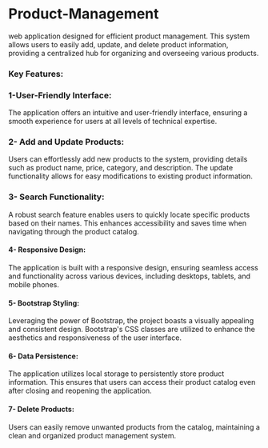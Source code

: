 # Product-Management

web application designed for efficient product management. 
This system allows users to easily add, update, and delete product information, providing a centralized hub for organizing and overseeing various products.

### Key Features:

### 1-User-Friendly Interface:

The application offers an intuitive and user-friendly interface, ensuring a smooth experience for users at all levels of technical expertise.
### 2- Add and Update Products:

Users can effortlessly add new products to the system, providing details such as product name, price, category, and description. The update functionality allows for easy modifications to existing product information.
### 3- Search Functionality:

A robust search feature enables users to quickly locate specific products based on their names. This enhances accessibility and saves time when navigating through the product catalog.
#### 4- Responsive Design:

The application is built with a responsive design, ensuring seamless access and functionality across various devices, including desktops, tablets, and mobile phones.
#### 5- Bootstrap Styling:

Leveraging the power of Bootstrap, the project boasts a visually appealing and consistent design. Bootstrap's CSS classes are utilized to enhance the aesthetics and responsiveness of the user interface.
#### 6- Data Persistence:

The application utilizes local storage to persistently store product information. This ensures that users can access their product catalog even after closing and reopening the application.
#### 7- Delete Products:

Users can easily remove unwanted products from the catalog, maintaining a clean and organized product management system.
